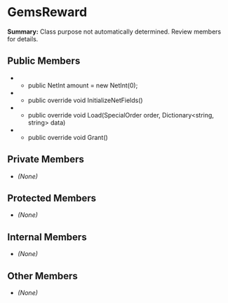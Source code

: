 # GemsReward

**Summary:** Class purpose not automatically determined. Review members for details.

## Public Members
- - public NetInt amount = new NetInt(0);
- - public override void InitializeNetFields()
- - public override void Load(SpecialOrder order, Dictionary<string, string> data)
- - public override void Grant()

## Private Members
- *(None)*

## Protected Members
- *(None)*

## Internal Members
- *(None)*

## Other Members
- *(None)*
